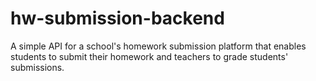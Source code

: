 # hw-submission-backend
A simple API for a school's homework submission platform that enables students to submit their homework and teachers to grade students' submissions.
